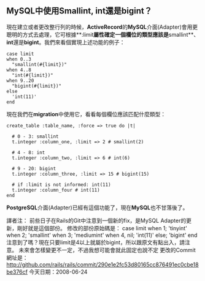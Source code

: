 ## MySQL中使用Smallint, int還是bigint？
                       
現在建立或者更改整行列的時候，**ActiveRecord**的**MySQL**介面(Adapter)會用更聰明的方式去處理，它可根據**:limit**屬性確定一個欄位的類型應該是**smallint**、**int**還是**bigint**。我們來看個實現上述功能的例子：

	case limit
	when 0..3
	  "smallint(#{limit})"
	when 4..8
	  "int(#{limit})"
	when 9..20
	  "bigint(#{limit})"
	else
	  'int(11)'
	end

現在我們在**migration**中使用它，看看每個欄位應該匹配什麼類型：

	create_table :table_name, :force => true do |t|

	  # 0 - 3: smallint
	  t.integer :column_one, :limit => 2 # smallint(2)

	  # 4 - 8: int
	  t.integer :column_two, :limit => 6 # int(6)

	  # 9 - 20: bigint
	  t.integer :column_three, :limit => 15 # bigint(15)

	  # if :limit is not informed: int(11)
	  t.integer :column_four # int(11)
	end

**PostgreSQL**介面(Adapter)已經有這個功能了，現在**MySQL**也不甘落後了。

譯者注：
前些日子在Rails的Git中注意到一個新的fix，是MySQL Adapter的更新，剛好就是這個部份。
修改的部份原始碼是：
        case limit
        when 1; 'tinyint'
        when 2; 'smallint'
        when 3; 'mediumint'
        when 4, nil; 'int(11)'
        else; 'bigint'
        end
注意到了嗎？現在只要limit是4以上就屬於bigint，所以跟原文有點出入，請注意。
未來會怎樣變更不一定，不過我想可能會就此固定也說不定
更改的Commit網址是：http://github.com/rails/rails/commit/290e1e2fc53d80165cc876491ec0cbe18be376cf
今天日期：2008-06-24